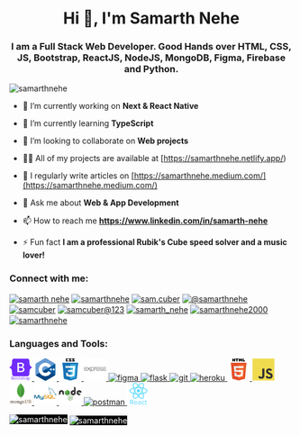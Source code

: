 <h1 align="center">Hi 👋, I'm Samarth Nehe</h1>
<h3 align="center">I am a Full Stack Web Developer. Good Hands over HTML, CSS, JS, Bootstrap, ReactJS, NodeJS, MongoDB, Figma, Firebase and Python.</h3>

<p align="left"> <img src="https://komarev.com/ghpvc/?username=samarthnehe&label=Profile%20views&color=0e75b6&style=flat" alt="samarthnehe" /> </p>

- 🔭 I’m currently working on **Next & React Native**

- 🌱 I’m currently learning **TypeScript**

- 👯 I’m looking to collaborate on **Web projects**

- 👨‍💻 All of my projects are available at [https://samarthnehe.netlify.app/)

- 📝 I regularly write articles on [https://samarthnehe.medium.com/](https://samarthnehe.medium.com/)

- 💬 Ask me about **Web & App Development**

- 📫 How to reach me **https://www.linkedin.com/in/samarth-nehe**

- ⚡ Fun fact **I am a professional Rubik's Cube speed solver and a music lover!**

<h3 align="left">Connect with me:</h3>
<p align="left">
<a href="https://linkedin.com/in/samarth nehe" target="blank"><img align="center" src="https://cdn.jsdelivr.net/npm/simple-icons@3.0.1/icons/linkedin.svg" alt="samarth nehe" height="30" width="40" /></a>
<a href="https://fb.com/samarthnehe" target="blank"><img align="center" src="https://cdn.jsdelivr.net/npm/simple-icons@3.0.1/icons/facebook.svg" alt="samarthnehe" height="30" width="40" /></a>
<a href="https://instagram.com/sam.cuber" target="blank"><img align="center" src="https://cdn.jsdelivr.net/npm/simple-icons@3.0.1/icons/instagram.svg" alt="sam.cuber" height="30" width="40" /></a>
<a href="https://medium.com/@samarthnehe" target="blank"><img align="center" src="https://cdn.jsdelivr.net/npm/simple-icons@3.0.1/icons/medium.svg" alt="@samarthnehe" height="30" width="40" /></a>
<a href="https://www.youtube.com/c/samcuber" target="blank"><img align="center" src="https://cdn.jsdelivr.net/npm/simple-icons@3.0.1/icons/youtube.svg" alt="samcuber" height="30" width="40" /></a>
<a href="https://www.codechef.com/users/samcuber@123" target="blank"><img align="center" src="https://cdn.jsdelivr.net/npm/simple-icons@3.1.0/icons/codechef.svg" alt="samcuber@123" height="30" width="40" /></a>
<a href="https://www.hackerrank.com/samarth_nehe" target="blank"><img align="center" src="https://cdn.jsdelivr.net/npm/simple-icons@3.0.1/icons/hackerrank.svg" alt="samarth_nehe" height="30" width="40" /></a>
<a href="https://codeforces.com/profile/samarthnehe2000" target="blank"><img align="center" src="https://cdn.jsdelivr.net/npm/simple-icons@3.0.1/icons/codeforces.svg" alt="samarthnehe2000" height="30" width="40" /></a>
<a href="https://www.leetcode.com/samarthnehe" target="blank"><img align="center" src="https://cdn.jsdelivr.net/npm/simple-icons@3.0.1/icons/leetcode.svg" alt="samarthnehe" height="30" width="40" /></a>
</p>

<h3 align="left">Languages and Tools:</h3>
<p align="left"> <a href="https://getbootstrap.com" target="_blank"> <img src="https://raw.githubusercontent.com/devicons/devicon/master/icons/bootstrap/bootstrap-plain-wordmark.svg" alt="bootstrap" width="40" height="40"/> </a> <a href="https://www.w3schools.com/cpp/" target="_blank"> <img src="https://raw.githubusercontent.com/devicons/devicon/master/icons/cplusplus/cplusplus-original.svg" alt="cplusplus" width="40" height="40"/> </a> <a href="https://www.w3schools.com/css/" target="_blank"> <img src="https://raw.githubusercontent.com/devicons/devicon/master/icons/css3/css3-original-wordmark.svg" alt="css3" width="40" height="40"/> </a> <a href="https://expressjs.com" target="_blank"> <img src="https://raw.githubusercontent.com/devicons/devicon/master/icons/express/express-original-wordmark.svg" alt="express" width="40" height="40"/> </a> <a href="https://www.figma.com/" target="_blank"> <img src="https://www.vectorlogo.zone/logos/figma/figma-icon.svg" alt="figma" width="40" height="40"/> </a> <a href="https://flask.palletsprojects.com/" target="_blank"> <img src="https://www.vectorlogo.zone/logos/pocoo_flask/pocoo_flask-icon.svg" alt="flask" width="40" height="40"/> </a> <a href="https://git-scm.com/" target="_blank"> <img src="https://www.vectorlogo.zone/logos/git-scm/git-scm-icon.svg" alt="git" width="40" height="40"/> </a> <a href="https://heroku.com" target="_blank"> <img src="https://www.vectorlogo.zone/logos/heroku/heroku-icon.svg" alt="heroku" width="40" height="40"/> </a> <a href="https://www.w3.org/html/" target="_blank"> <img src="https://raw.githubusercontent.com/devicons/devicon/master/icons/html5/html5-original-wordmark.svg" alt="html5" width="40" height="40"/> </a> <a href="https://developer.mozilla.org/en-US/docs/Web/JavaScript" target="_blank"> <img src="https://raw.githubusercontent.com/devicons/devicon/master/icons/javascript/javascript-original.svg" alt="javascript" width="40" height="40"/> </a> <a href="https://www.mongodb.com/" target="_blank"> <img src="https://raw.githubusercontent.com/devicons/devicon/master/icons/mongodb/mongodb-original-wordmark.svg" alt="mongodb" width="40" height="40"/> </a> <a href="https://www.mysql.com/" target="_blank"> <img src="https://raw.githubusercontent.com/devicons/devicon/master/icons/mysql/mysql-original-wordmark.svg" alt="mysql" width="40" height="40"/> </a> <a href="https://nodejs.org" target="_blank"> <img src="https://raw.githubusercontent.com/devicons/devicon/master/icons/nodejs/nodejs-original-wordmark.svg" alt="nodejs" width="40" height="40"/> </a> <a href="https://postman.com" target="_blank"> <img src="https://www.vectorlogo.zone/logos/getpostman/getpostman-icon.svg" alt="postman" width="40" height="40"/> </a> <a href="https://reactjs.org/" target="_blank"> <img src="https://raw.githubusercontent.com/devicons/devicon/master/icons/react/react-original-wordmark.svg" alt="react" width="40" height="40"/> </a> </p>

<p><img style="background-color:black;color:white" align="left" src="https://github-readme-stats.vercel.app/api/top-langs?username=samarthnehe&show_icons=true&locale=en&layout=compact" alt="samarthnehe" /></p>

<p>&nbsp;<img style="background-color:black;color:white"  align="center" src="https://github-readme-stats.vercel.app/api?username=samarthnehe&show_icons=true&locale=en" alt="samarthnehe" /></p>
